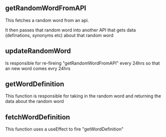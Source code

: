 ## getRandomWordFromAPI

This fetches a random word from an api.

It then passes that random word into another API that gets data (definations, synonyms etc) about that random word

## updateRandomWord

Is responsible for re-fireing "getRandomWordFromAPI" every 24hrs so that an new word comes evry 24hrs

## getWordDefinition

This function is responsible for taking in the random word and returning the data about the random word

## fetchWordDefinition

This function uses a useEffect to fire "getWordDefinition"

